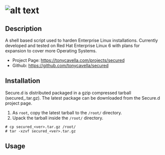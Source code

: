 # ![alt text](https://tonycavella.com/wp-content/uploads/2016/12/logo_vert_500px-300x269.png "Secure.d Logo")

## Description
A shell based script used to harden Enterprise Linux installations.  Currently developed and tested on Red Hat Enterprise Linux 6 with plans for expansion to cover more Operating Systems.

* Project Page: https://tonycavella.com/projects/secured
* Github: https://github.com/tonycavella/secured

## Installation
Secure.d is distributed packaged in a gzip compressed tarball (secured_<ver>.tar.gz).  The latest package can be downloaded from the Secure.d project page.  

1. As `root`, copy the latest tarball to the `/root/` directory.
2. Upack the tarball inside the `/root/` directory.
```console
# cp secured_<ver>.tar.gz /root/
# tar -xzvf secured_<ver>.tar.gz
```

## Usage 
